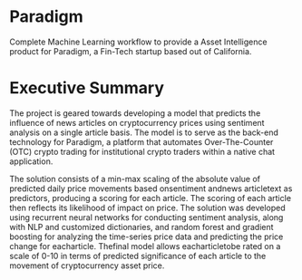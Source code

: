 # Paradigm
Complete Machine Learning workflow to provide a Asset Intelligence product for Paradigm, a Fin-Tech startup based out of California.

# Executive Summary

The project is geared towards developing a model that predicts the influence of news articles on cryptocurrency prices using sentiment analysis on a single article basis. The model is to serve as the back-end technology for Paradigm, a platform that automates Over-The-Counter (OTC) crypto trading for institutional crypto traders within a native chat application.

The solution consists of a min-max scaling of the absolute value of predicted daily price movements based onsentiment andnews articletext as predictors, producing a scoring for each article. The scoring of each article then reflects its likelihood of impact on price. The solution was developed using recurrent neural networks for conducting sentiment analysis, along with NLP and customized dictionaries, and random forest and gradient boosting for analyzing the time-series price data and predicting the price change for eacharticle. Thefinal model allows eacharticletobe rated on a scale of 0-10 in terms of predicted significance of each article to the movement of cryptocurrency asset price.  
